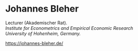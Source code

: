# Johannes Bleher

Lecturer (Akademischer Rat).\
*Institute for Econometrics and Empirical Economic Research*\
*University of Hohenheim, Germany.*

https://johannes-bleher.de/
